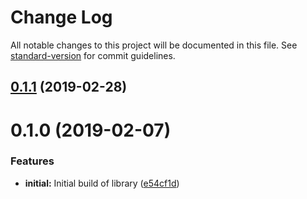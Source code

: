 # Change Log

All notable changes to this project will be documented in this file. See [standard-version](https://github.com/conventional-changelog/standard-version) for commit guidelines.

## [0.1.1](https://github.com/nullpub/dux/compare/v0.1.0...v0.1.1) (2019-02-28)



<a name="0.1.0"></a>
# 0.1.0 (2019-02-07)


### Features

* **initial:** Initial build of library ([e54cf1d](https://github.com/nullpub/dux/commit/e54cf1d))
